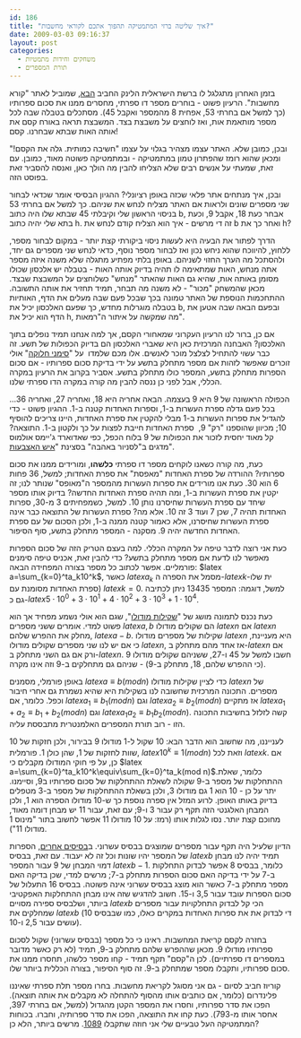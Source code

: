 ```yaml
---
id: 186
title: "איך שליטה ברזי המתמטיקה תהפוך אתכם לקוראי מחשבות?"
date: 2009-03-03 09:16:37
layout: post
categories: 
  - משחקים וחידות מתמטיות
  - תורת המספרים
---
```

בזמן האחרון מתגלגל לו ברשת הישראלית הלינק החביב <a href="http://stwww.weizmann.ac.il/manor/hachiva_kamutit/game.html">הבא</a>, שמוביל לאתר "קורא מחשבות". הרעיון פשוט - בוחרים מספר דו ספרתי, מחסרים ממנו את סכום ספרותיו (כך למשל אם בחרתי 53, אפחית 8 מהמספר ואקבל 45). מסתכלים בטבלה שבה לכל מספר מותאמת אות, ואז לוחצים על משבצת בצד. המשבצת תראה באורח קסם את אותה האות שבתא שבחרנו. קסם!

ובכן, כמובן שלא. האתר עצמו מצהיר בגלוי על עצמו "חשיבה כמותית. גלה את הקסם!" ומכאן שהוא רומז שהפתרון טמון במתמטיקה - ובמתמטיקה פשוטה מאוד, כמובן. עם זאת, שמעתי על אנשים רבים שלא הצליחו להבין מה הולך כאן, ואנסה להסביר זאת בפוסט הזה.

ובכן, איך מנתחים אתר פלאי שכזה באופן רציונלי? ההגיון הבסיסי אומר שכדאי לבחור שני מספרים שונים ולראות אם האתר מצליח לנחש את שניהם. כך למשל אם בחרתי 53 בניסוי הראשון שלי וקיבלתי 45 שבתא שלו היה כתוב b, אבחר כעת 18, אקבל 9, וכעת בתא שלי יהיה כתוב h. זה די מרשים - איך הוא הצליח קודם לנחש את b ואחר כך את h?

הדרך לפתור את הבעיה היא לעשות ניסוי ביקורתי קצת יותר - במקום לבחור מספר, ללחוץ, להיווכח שהוא ניחש נכון ואז לבחור מספר נוסף, כדאי לנחש שני מספרים גם יחד, ולהסתכל מה הערך החזוי לשניהם. באופן בלתי מפתיע מתגלה שלא משנה איזה מספר אתה מנחש, האות שמתאימה לו תהיה בדיוק אותה האות - בטבלה יש אלכסון שכולו מסומן באותה אות, שהיא גם האות שהאתר "מנחש" כשלוחצים על המשבצת שבצד. מכאן שהמשחק "מכור" - לא משנה מה תבחר, תמיד תחזיר את אותה התשובה. ההתחכמות הנוספת של האתר טמונה בכך שבכל פעם שבה מעלים את הדף, האותיות בטבלה מוגרלות מחדש, כך שפעם האלכסון יכיל את b, ובפעם הבאה שבה אטען את הדף הוא יכיל את h, מה שמקשה על איתור ה"רמאות".

אם כן, ברור לנו הרעיון העקרוני שמאחורי הקסם, אך למה אנחנו תמיד נופלים בתוך האלכסון? האבחנה המרכזית כאן היא שאברי האלכסון הם בדיוק הכפולות של תשע. זה כבר עשוי להתחיל לצלצל מוכר לאנשים. אלו מכם שלמדו  על "<a href="http://he.wikipedia.org/wiki/%D7%9E%D7%91%D7%97%D7%A0%D7%99_%D7%94%D7%AA%D7%97%D7%9C%D7%A7%D7%95%D7%AA">סימני חלוקה</a>" אולי זוכרים שאפשר לזהות אם מספר מתחלק בתשע על ידי בדיקת סכום ספרותיו - אם סכום הספרות מתחלק בתשע, המספר כולו מתחלק בתשע. אסביר בקרוב את הרעיון במקרה הכללי, אבל לפני כן ננסה להבין מה קורה במקרה הדו ספרתי שלנו.

הכפולה הראשונה של 9 היא 9 בעצמה. הבאה אחריה היא 18, ואחריה 27, ואחריה 36... בכל פעם גדלה ספרת העשרות ב-1, וספרות האחדות קטנה ב-1. ההגיון פשוט - כדי להגדיל את ספרות העשרות ב-1 מבלי להקטין את ספרת האחדות, היינו צריכים להוסיף 10; מכיוון שהוספנו "רק" 9,  ספרת האחדות חייבת לפצות על כך ולקטון ב-1. התוצאה? קל מאוד יחסית לזכור את הכפולות של 9 בלוח הכפל, כפי שאדוארד ג'יימס אולמוס מדגים ב"לסניור באהבה" בסצינת "<a href="http://www.youtube.com/watch?v=cIlHJsv0Joc">איש האצבעות</a>".

כעת, מה קורה כשאנו לוקחים מספר דו ספרתי <strong>כלשהו</strong>, ומורידים ממנו את סכום ספרותיו? ההורדה של ספרת האחדות "מאפסת" את ספרת האחדות; למשל, 36 פחות 6 הוא 30. כעת אנו מורידים את ספרות העשרות מהמספר ה"מאופס" שנותר לנו; זה יקטין את ספרת העשרות ב-1, ומה תהיה ספרת האחדות החדשה? בדיוק אותו מספר שיחד עם ספרת העשרות שחיסרנו נותן 10. למשל, כשמפחיתים 3 מ-30, ספרות האחדות תהיה 7, שכן 7 ועוד 3 זה 10. אלא מה? ספרת העשרות של התוצאה כבר אינה ספרת העשרות שחיסרנו, אלא כאמור קטנה ממנה ב-1, ולכן הסכום של עם ספרת האחדות החדשה יהיה 9. מסקנה - המספר מתחלק בתשע, סוף הסיפור.

כעת אני רוצה לדבר טיפה על המקרה הכללי. למה בעצם הטריק הזה של סכום הספרות מאפשר לנו לדעת אם מספר מתחלק בתשע? כדי להבין זאת, אכניס טיפה סימנים פורמליים. אפשר לכתוב כל מספר בצורה המפחידה הבאה: $latex a=\sum_{k=0}^ta_k10^k$, כאשר $latex a_k$ מסמל את הספרה ה-$latex k$-ית שלו (ספרת האחדות מסומנת עם $latex k=0$. למשל, דוגמה: המספר 13435 ניתן לכתיבה גם כ-$latex 5\cdot 10^0+3\cdot 10^1+4\cdot 10^2+3\cdot 10^3+1\cdot 10^4$.

כעת נכנס לתמונה מושג של "<a href="http://he.wikipedia.org/wiki/%D7%97%D7%A9%D7%91%D7%95%D7%9F_%D7%9E%D7%95%D7%93%D7%95%D7%9C%D7%A8%D7%99">שקילות מודולו</a>", שגם הוא אולי נשמע מפחיד אך הוא פשוט למדי. אומרים ששני מספרים $latex a,b$ הם שקולים מודולו $latex n$ אם $latex n$ מחלק את ההפרש שלהם, $latex a-b$. שקילות של מספרים מודולו $latex n$ היא מעניינת, כי אם יש לנו שני מספרים שקולים מודולו $latex n$, אז אחד מהם מתחלק ב-$latex n$ אם ורק אם גם השני מתחלק ב-$latex n$. חשבו למשל על 45 ו-27, ששניהם שקולים מודולו 9 (כי ההפרש שלהם, 18, מתחלק ב-9) - שניהם גם מתחלקים ב-9 וזה אינו מקרה.

באופן פורמלי, מסמנים $latex a\equiv b(mod n)$ כדי לציין שקילות מודולו $latex n$ של מספרים. התכונה המרכזית שחשובה לנו בשקילות היא שהיא נשמרת גם אחרי חיבור וכפל. כלומר, אם $latex a_1\equiv b_1(mod n)$ וגם $latex a_2\equiv b_2(mod n)$ אז מתקיים $latex a_1+a_2\equiv b_1+b_2(mod n)$ וגם $latex a_1a_2\equiv b_1b_2(mod n)$. קשה לזלזל בחשיבות התכונה הזו - רוב תורת המספרים האלמנטרית מתבססת עליה.

לענייננו, מה שחשוב הוא הדבר הבא: 10 שקול ל-1 מודולו 9 בבירור, ולכן חזקות של 10 שוות לחזקות של 1, שהן כולן 1. פורמלית, $latex 10^k\equiv 1(mod n)$ וזאת לכל $latex k$. אם כן, על פי חוקי המודולו מקבלים כי $latex a=\sum_{k=0}^ta_k10^k\equiv\sum_{k=0}^ta_k(mod n)$.כלומר, שאלת ההתחלקות של מספר ב-9 שקולה לשאלת ההתחלקות של סכום ספרותיו ב9, וסיימנו. יתר על כן - 10 הוא 1 גם מודולו 3, ולכן בשאלת ההתחלקות של מספר ב-3 מטפלים בדיוק באותו האופן. לרוע המזל אין ספרה נוספת כך ש-10 מודולו הספרה הוא 1, ולכן המבחן האלגנטי הזה תקף רק עבור 3 ו-9; עם זאת, עבור 11 יש מבחן דומה מאוד, מחוכם קצת יותר. נסו לגלות אותו (רמז: על 10 מודולו 11 אפשר לחשוב בתור "מינוס 1 מודולו 11").

הדיון שלעיל היה תקף עבור מספרים שמוצגים בבסיס עשרוני. ב<a href="http://he.wikipedia.org/wiki/%D7%91%D7%A1%D7%99%D7%A1_(%D7%9C%D7%A9%D7%99%D7%98%D7%AA_%D7%A1%D7%A4%D7%99%D7%A8%D7%94)">בסיסים אחרים</a>, הספרות של המספר יהיו שונות וכל זה לא יעבוד. עם זאת, בבסיס $latex b$ תמיד יהיה לנו מבחן דמוי המבחן של 9 עבור המספר $latex b-1$. כלומר, בבסיס 8 אפשר לבדוק התחלקות ב-7 על ידי בדיקה האם סכום הספרות מתחלק ב-7; מרשים למדי, שכן בדיקה האם מספר מתחלק ב-7 כאשר הוא מוצג בבסיס עשרוני אינה פשוטה. בבסיס 16 התעלול של סכום הספרות עובד עבור 3,5 ו-15. חשוב להדגיש שזה אינו מבחן ההתחלקות האפקטיבי ביותר, ושלבסיס ספירה מסויים $latex b$ הכי קל לבדוק התחלקויות עבור מספרים שמחלקים את $latex b$ (די לבדוק את את ספרות האחדות במקרים כאלו, כמו שבבסיס 10 עושים עבור 2,5 ו-10).

בחזרה לקסם קריאת המחשבות. ראינו כי כל מספר (בבסיס עשרוני) שקול לסכום ספרותיו מודולו 9. מכאן שההפרש שלהם מתחלק ב-9, תמיד (לא רק כאשר מדובר במספרים דו ספרתיים). לכן ה"קסם" תקף תמיד - קחו מספר כלשהו, תחסרו ממנו את סכום ספרותיו, ותקבלו מספר שמתחלק ב-9. זה סוף הסיפור, בצורה הכללית ביותר שלו.

קוריוז חביב לסיום - גם אני מסוגל לקריאת מחשבות. בחרו מספר תלת ספרתי שאיננו פלינדרום (כלומר, אם כותבים אותו מהסוף להתחלה לא מקבלים את אותה תוצאה). הפכו את סדר ספרותיו, וחסרו את המספר הקטן מהגדול (למשל, אם בחרתי 397, אחסר אותו מ-793). כעת קחו את התוצאה, הפכו את סדר ספרותיה, וחברו. בכוחות המתמטיקה העל טבעיים שלי אני חוזה שתקבלו <a href="http://he.wikipedia.org/wiki/1089_(%D7%9E%D7%A1%D7%A4%D7%A8)">1089</a>. מרשים ביותר, הלא כן?

